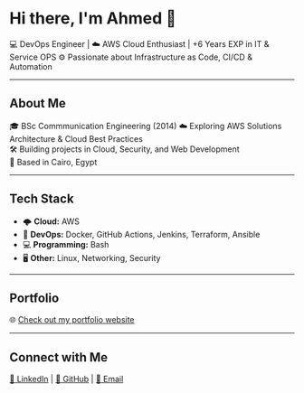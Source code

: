 # Hi there, I'm Ahmed 👋

💻 DevOps Engineer | ☁️ AWS Cloud Enthusiast | +6 Years EXP in IT & Service OPS
⚙️ Passionate about Infrastructure as Code, CI/CD & Automation

---

## About Me
🎓 BSc Commmunication Engineering (2014)
☁️ Exploring AWS Solutions Architecture & Cloud Best Practices  
🛠️ Building projects in Cloud, Security, and Web Development  
📍  Based in Cairo, Egypt

---

## Tech Stack
- 🌩️ **Cloud:** AWS  
- 🐳 **DevOps:** Docker, GitHub Actions, Jenkins, Terraform, Ansible 
- 💻 **Programming:**  Bash  
- 🖥️ **Other:** Linux, Networking, Security

---

## Portfolio
🌐 [Check out my portfolio website](https://ahmedanasdev.github.io)

---

## Connect with Me
[🔗 LinkedIn](https://www.linkedin.com/in/ahmed-anas-23b85b96/) | [🐙 GitHub](https://github.com/ahmedanasdev) | [📧 Email](mailto:ahmedanas04@gmail.com)


<!--
**ahmedanasdev/ahmedanasdev** is a ✨ _special_ ✨ repository because its `README.md` (this file) appears on your GitHub profile.

Here are some ideas to get you started:

- 🔭 I’m currently working on ...
- 🌱 I’m currently learning ...
- 👯 I’m looking to collaborate on ...
- 🤔 I’m looking for help with ...
- 💬 Ask me about ...
- 📫 How to reach me: ...
- 😄 Pronouns: ...
- ⚡ Fun fact: ...
-->
